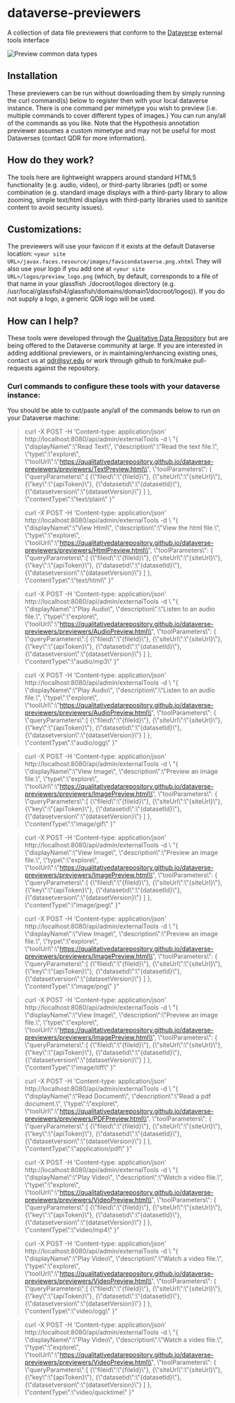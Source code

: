 # dataverse-previewers
A collection of data file previewers that conform to the [Dataverse](https://dataverse.org) external tools interface

![Preview common data types](https://github.com/QualitativeDataRepository/dataverse-previewers/blob/master/examples/datasetdisplay.png?raw=true)

## Installation
These previewers can be run without downloading them by simply running the curl command(s) below to register then with your local dataverse instance. There is one command per mimetype you wish to preview (i.e. multiple commands to cover different types of images.) You can run any/all of the commands as you like. Note that the Hypothesis annotation previewer assumes a custom mimetype and may not be useful for most Dataverses (contact QDR for more information).

## How do they work?
The tools here are lightweight wrappers around standard HTML5 functionality (e.g. audio, video), or third-party libraries (pdf) or some combination (e.g. standard image displays with a third-party library to allow zooming, simple text/html displays with third-party libraries used to sanitize content to avoid security issues). 

## Customizations: 
The previewers will use your favicon if it exists at the default Dataverse location: ```<your site URL>/javax.faces.resource/images/favicondataverse.png.xhtml```
They will also use your logo if you add one at ```<your site URL>/logos/preview_logo.png``` (which, by default, corresponds to a file of that name in your glassfish ./docroot/logos directory (e.g. /usr/local/glassfish4/glassfish/domains/domain1/docroot/logos)). If you do not supply a logo, a generic QDR logo will be used.

## How can I help?
These tools were developed through the [Qualitative Data Repository](https://qdr.syr.edu) but are being offered to the Dataverse community at large. If you are interested in adding additional previewers, or in maintaining/enhancing existing ones, contact us at [qdr@syr.edu](mailto:qdr.syr.edu) or work through github to fork/make pull-requests against the repository.

### Curl commands to configure these tools with your dataverse instance:
You should be able to cut/paste any/all of the commands below to run on your Dataverse machine:

>curl -X POST -H 'Content-type: application/json' http://localhost:8080/api/admin/externalTools -d \\
>"{
>  \\"displayName\\":\\"Read Text\\",
>  \\"description\\":\\"Read the text file.\\",
>  \\"type\\":\\"explore\\",
>  \\"toolUrl\\":\\"https://qualitativedatarepository.github.io/dataverse-previewers/previewers/TextPreview.html\\",
>  \\"toolParameters\\": {
>      \\"queryParameters\\":[
>        {\\"fileid\\":\\"{fileId}\\"},
>        {\\"siteUrl\\":\\"{siteUrl}\\"},
>        {\\"key\\":\\"{apiToken}\\"},
>        {\\"datasetid\\":\\"{datasetId}\\"},
>        {\\"datasetversion\\":\\"{datasetVersion}\\"}
>      ]
>    },
>  \\"contentType\\":\\"text/plain\\"
>}"

>curl -X POST -H 'Content-type: application/json' http://localhost:8080/api/admin/externalTools -d \\
>"{
>  \\"displayName\\":\\"View Html\\",
>  \\"description\\":\\"View the html file.\\",
>  \\"type\\":\\"explore\\",
>  \\"toolUrl\\":\\"https://qualitativedatarepository.github.io/dataverse-previewers/previewers/HtmlPreview.html\\",
>  \\"toolParameters\\": {
>      \\"queryParameters\\":[
>        {\\"fileid\\":\\"{fileId}\\"},
>        {\\"siteUrl\\":\\"{siteUrl}\\"},
>        {\\"key\\":\\"{apiToken}\\"},
>        {\\"datasetid\\":\\"{datasetId}\\"},
>        {\\"datasetversion\\":\\"{datasetVersion}\\"}
>      ]
>    },
>  \\"contentType\\":\\"text/html\\"
>}"

>curl -X POST -H 'Content-type: application/json' http://localhost:8080/api/admin/externalTools -d \\
>"{
>  \\"displayName\\":\\"Play Audio\\",
>  \\"description\\":\\"Listen to an audio file.\\",
>  \\"type\\":\\"explore\\",
>  \\"toolUrl\\":\\"https://qualitativedatarepository.github.io/dataverse-previewers/previewers/AudioPreview.html\\",
>  \\"toolParameters\\": {
>      \\"queryParameters\\":[
>        {\\"fileid\\":\\"{fileId}\\"},
>        {\\"siteUrl\\":\\"{siteUrl}\\"},
>        {\\"key\\":\\"{apiToken}\\"},
>        {\\"datasetid\\":\\"{datasetId}\\"},
>        {\\"datasetversion\\":\\"{datasetVersion}\\"}
>      ]
>    },
>  \\"contentType\\":\\"audio/mp3\\"
>}"

>curl -X POST -H 'Content-type: application/json' http://localhost:8080/api/admin/externalTools -d \\
>"{
>  \\"displayName\\":\\"Play Audio\\",
>  \\"description\\":\\"Listen to an audio file.\\",
>  \\"type\\":\\"explore\\",
>  \\"toolUrl\\":\\"https://qualitativedatarepository.github.io/dataverse-previewers/previewers/AudioPreview.html\\",
>  \\"toolParameters\\": {
>      \\"queryParameters\\":[
>        {\\"fileid\\":\\"{fileId}\\"},
>        {\\"siteUrl\\":\\"{siteUrl}\\"},
>        {\\"key\\":\\"{apiToken}\\"},
>        {\\"datasetid\\":\\"{datasetId}\\"},
>        {\\"datasetversion\\":\\"{datasetVersion}\\"}
>      ]
>    },
>  \\"contentType\\":\\"audio/ogg\\"
>}"

>curl -X POST -H 'Content-type: application/json' http://localhost:8080/api/admin/externalTools -d \\
>"{
>  \\"displayName\\":\\"View Image\\",
>  \\"description\\":\\"Preview an image file.\\",
>  \\"type\\":\\"explore\\",
>  \\"toolUrl\\":\\"https://qualitativedatarepository.github.io/dataverse-previewers/previewers/ImagePreview.html\\",
>  \\"toolParameters\\": {
>      \\"queryParameters\\":[
>        {\\"fileid\\":\\"{fileId}\\"},
>        {\\"siteUrl\\":\\"{siteUrl}\\"},
>        {\\"key\\":\\"{apiToken}\\"},
>        {\\"datasetid\\":\\"{datasetId}\\"},
>        {\\"datasetversion\\":\\"{datasetVersion}\\"}
>      ]
>    },
>  \\"contentType\\":\\"image/gif\\"
>}"

>curl -X POST -H 'Content-type: application/json' http://localhost:8080/api/admin/externalTools -d \\
>"{
>  \\"displayName\\":\\"View Image\\",
>  \\"description\\":\\"Preview an image file.\\",
>  \\"type\\":\\"explore\\",
>  \\"toolUrl\\":\\"https://qualitativedatarepository.github.io/dataverse-previewers/previewers/ImagePreview.html\\",
>  \\"toolParameters\\": {
>      \\"queryParameters\\":[
>        {\\"fileid\\":\\"{fileId}\\"},
>        {\\"siteUrl\\":\\"{siteUrl}\\"},
>        {\\"key\\":\\"{apiToken}\\"},
>        {\\"datasetid\\":\\"{datasetId}\\"},
>        {\\"datasetversion\\":\\"{datasetVersion}\\"}
>      ]
>    },
>  \\"contentType\\":\\"image/jpeg\\"
>}"

>curl -X POST -H 'Content-type: application/json' http://localhost:8080/api/admin/externalTools -d \\
>"{
>  \\"displayName\\":\\"View Image\\",
>  \\"description\\":\\"Preview an image file.\\",
>  \\"type\\":\\"explore\\",
>  \\"toolUrl\\":\\"https://qualitativedatarepository.github.io/dataverse-previewers/previewers/ImagePreview.html\\",
>  \\"toolParameters\\": {
>      \\"queryParameters\\":[
>        {\\"fileid\\":\\"{fileId}\\"},
>        {\\"siteUrl\\":\\"{siteUrl}\\"},
>        {\\"key\\":\\"{apiToken}\\"},
>        {\\"datasetid\\":\\"{datasetId}\\"},
>        {\\"datasetversion\\":\\"{datasetVersion}\\"}
>      ]
>    },
>  \\"contentType\\":\\"image/png\\"
>}"

>curl -X POST -H 'Content-type: application/json' http://localhost:8080/api/admin/externalTools -d \\
>"{
>  \\"displayName\\":\\"View Image\\",
>  \\"description\\":\\"Preview an image file.\\",
>  \\"type\\":\\"explore\\",
>  \\"toolUrl\\":\\"https://qualitativedatarepository.github.io/dataverse-previewers/previewers/ImagePreview.html\\",
>  \\"toolParameters\\": {
>      \\"queryParameters\\":[
>        {\\"fileid\\":\\"{fileId}\\"},
>        {\\"siteUrl\\":\\"{siteUrl}\\"},
>        {\\"key\\":\\"{apiToken}\\"},
>        {\\"datasetid\\":\\"{datasetId}\\"},
>        {\\"datasetversion\\":\\"{datasetVersion}\\"}
>      ]
>    },
>  \\"contentType\\":\\"image/tiff\\"
>}"

>curl -X POST -H 'Content-type: application/json' http://localhost:8080/api/admin/externalTools -d \\
>"{
>  \\"displayName\\":\\"Read Document\\",
>  \\"description\\":\\"Read a pdf document.\\",
>  \\"type\\":\\"explore\\",
>  \\"toolUrl\\":\\"https://qualitativedatarepository.github.io/dataverse-previewers/previewers/PDFPreview.html\\",
>  \\"toolParameters\\": {
>      \\"queryParameters\\":[
>        {\\"fileid\\":\\"{fileId}\\"},
>        {\\"siteUrl\\":\\"{siteUrl}\\"},
>        {\\"key\\":\\"{apiToken}\\"},
>        {\\"datasetid\\":\\"{datasetId}\\"},
>        {\\"datasetversion\\":\\"{datasetVersion}\\"}
>      ]
>    },
>  \\"contentType\\":\\"application/pdf\\"
>}"

>curl -X POST -H 'Content-type: application/json' http://localhost:8080/api/admin/externalTools -d \\
>"{
>  \\"displayName\\":\\"Play Video\\",
>  \\"description\\":\\"Watch a video file.\\",
>  \\"type\\":\\"explore\\",
>  \\"toolUrl\\":\\"https://qualitativedatarepository.github.io/dataverse-previewers/previewers/VideoPreview.html\\",
>  \\"toolParameters\\": {
>      \\"queryParameters\\":[
>        {\\"fileid\\":\\"{fileId}\\"},
>        {\\"siteUrl\\":\\"{siteUrl}\\"},
>        {\\"key\\":\\"{apiToken}\\"},
>        {\\"datasetid\\":\\"{datasetId}\\"},
>        {\\"datasetversion\\":\\"{datasetVersion}\\"}
>      ]
>    },
>  \\"contentType\\":\\"video/mp4\\"
>}"

>curl -X POST -H 'Content-type: application/json' http://localhost:8080/api/admin/externalTools -d \\
>"{
>  \\"displayName\\":\\"Play Video\\",
>  \\"description\\":\\"Watch a video file.\\",
>  \\"type\\":\\"explore\\",
>  \\"toolUrl\\":\\"https://qualitativedatarepository.github.io/dataverse-previewers/previewers/VideoPreview.html\\",
>  \\"toolParameters\\": {
>      \\"queryParameters\\":[
>        {\\"fileid\\":\\"{fileId}\\"},
>        {\\"siteUrl\\":\\"{siteUrl}\\"},
>        {\\"key\\":\\"{apiToken}\\"},
>        {\\"datasetid\\":\\"{datasetId}\\"},
>        {\\"datasetversion\\":\\"{datasetVersion}\\"}
>      ]
>    },
>  \\"contentType\\":\\"video/ogg\\"
>}"

>curl -X POST -H 'Content-type: application/json' http://localhost:8080/api/admin/externalTools -d \\
>"{
>  \\"displayName\\":\\"Play Video\\",
>  \\"description\\":\\"Watch a video file.\\",
>  \\"type\\":\\"explore\\",
>  \\"toolUrl\\":\\"https://qualitativedatarepository.github.io/dataverse-previewers/previewers/VideoPreview.html\\",
>  \\"toolParameters\\": {
>      \\"queryParameters\\":[
>        {\\"fileid\\":\\"{fileId}\\"},
>        {\\"siteUrl\\":\\"{siteUrl}\\"},
>        {\\"key\\":\\"{apiToken}\\"},
>        {\\"datasetid\\":\\"{datasetId}\\"},
>        {\\"datasetversion\\":\\"{datasetVersion}\\"}
>      ]
>    },
>  \\"contentType\\":\\"video/quicktime\\"
>}"



